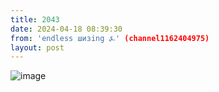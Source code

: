 ```yaml
---
title: 2043
date: 2024-04-18 08:39:30
from: 'endless шизing ⍼' (channel1162404975)
layout: post
---
```


![image](photos/photo_323@18-04-2024_08-39-30.jpg)


